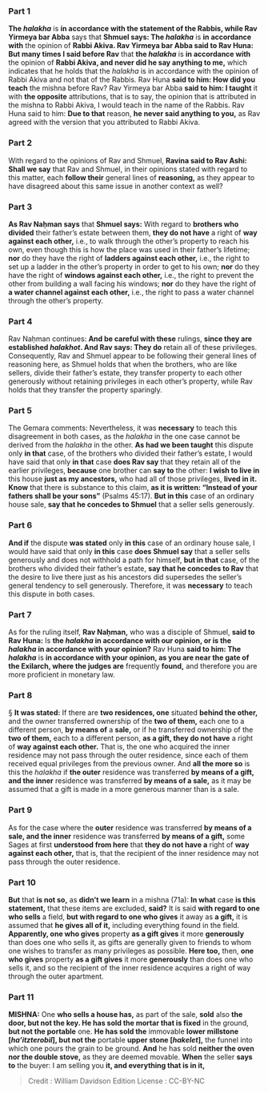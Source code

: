 
### Part 1
<b>The <i>halakha</i></b> is <b>in accordance with the statement of the Rabbis, while Rav Yirmeya bar Abba</b> says that <b>Shmuel says: The <i>halakha</i></b> is <b>in accordance with</b> the opinion of <b>Rabbi Akiva. Rav Yirmeya bar Abba said to Rav Huna: But many times I said before Rav</b> that <b>the <i>halakha</i></b> is <b>in accordance with</b> the opinion of <b>Rabbi Akiva, and never did he say anything to me,</b> which indicates that he holds that the <i>halakha</i> is in accordance with the opinion of Rabbi Akiva and not that of the Rabbis. Rav Huna <b>said to him: How did you teach</b> the mishna before Rav? Rav Yirmeya bar Abba <b>said to him: I taught</b> it with <b>the opposite</b> attributions, that is to say, the opinion that is attributed in the mishna to Rabbi Akiva, I would teach in the name of the Rabbis. Rav Huna said to him: <b>Due to that</b> reason, <b>he never said anything to you,</b> as Rav agreed with the version that you attributed to Rabbi Akiva.

### Part 2
With regard to the opinions of Rav and Shmuel, <b>Ravina said to Rav Ashi: Shall we say</b> that Rav and Shmuel, in their opinions stated with regard to this matter, each <b>follow their</b> general lines of <b>reasoning,</b> as they appear to have disagreed about this same issue in another context as well?

### Part 3
<b>As Rav Naḥman says</b> that <b>Shmuel says:</b> With regard to <b>brothers who divided</b> their father’s estate between them, <b>they do not have</b> a right of <b>way against each other,</b> i.e., to walk through the other’s property to reach his own, even though this is how the place was used in their father’s lifetime; <b>nor</b> do they have the right of <b>ladders against each other,</b> i.e., the right to set up a ladder in the other’s property in order to get to his own; <b>nor</b> do they have the right of <b>windows against each other,</b> i.e., the right to prevent the other from building a wall facing his windows; <b>nor</b> do they have the right of <b>a water channel against each other,</b> i.e., the right to pass a water channel through the other’s property.

### Part 4
Rav Naḥman continues: <b>And be careful with these</b> rulings, <b>since they are established <i>halakhot</i>. And Rav says: They do</b> retain all of these privileges. Consequently, Rav and Shmuel appear to be following their general lines of reasoning here, as Shmuel holds that when the brothers, who are like sellers, divide their father’s estate, they transfer property to each other generously without retaining privileges in each other’s property, while Rav holds that they transfer the property sparingly.

### Part 5
The Gemara comments: Nevertheless, it was <b>necessary</b> to teach this disagreement in both cases, as the <i>halakha</i> in the one case cannot be derived from the <i>halakha</i> in the other. <b>As had we been taught</b> this dispute only <b>in that</b> case, of the brothers who divided their father’s estate, I would have said that only <b>in that</b> case <b>does Rav say</b> that they retain all of the earlier privileges, <b>because</b> one brother can <b>say to</b> the other: <b>I wish to live in</b> this house <b>just as my ancestors,</b> who had all of those privileges, <b>lived in it. Know</b> that there is substance to this claim, <b>as it is written: “Instead of your fathers shall be your sons”</b> (Psalms 45:17). <b>But in this</b> case of an ordinary house sale, <b>say that he concedes to Shmuel</b> that a seller sells generously.

### Part 6
<b>And if</b> the dispute <b>was stated</b> only <b>in this</b> case of an ordinary house sale, I would have said that only <b>in this</b> case <b>does Shmuel say</b> that a seller sells generously and does not withhold a path for himself, <b>but in that</b> case, of the brothers who divided their father’s estate, <b>say that he concedes to Rav</b> that the desire to live there just as his ancestors did supersedes the seller’s general tendency to sell generously. Therefore, it was <b>necessary</b> to teach this dispute in both cases.

### Part 7
As for the ruling itself, <b>Rav Naḥman,</b> who was a disciple of Shmuel, <b>said to Rav Huna:</b> Is <b>the <i>halakha</i> in accordance with our opinion, or is the <i>halakha</i> in accordance with your opinion?</b> Rav Huna <b>said to him: The <i>halakha</i></b> is <b>in accordance with your opinion, as you are near the gate of the Exilarch, where the judges are</b> frequently <b>found,</b> and therefore you are more proficient in monetary law.

### Part 8
§ <b>It was stated:</b> If there are <b>two residences, one</b> situated <b>behind the other,</b> and the owner transferred ownership of the <b>two of them,</b> each one to a different person, <b>by means of</b> a <b>sale,</b> or if he transferred ownership of the <b>two of them,</b> each to a different person, <b>as a gift, they do not have</b> a right of <b>way against each other.</b> That is, the one who acquired the inner residence may not pass through the outer residence, since each of them received equal privileges from the previous owner. And <b>all the more so</b> is this the <i>halakha</i> if <b>the outer</b> residence was transferred <b>by means of a gift, and the inner</b> residence was transferred <b>by means of a sale,</b> as it may be assumed that a gift is made in a more generous manner than is a sale.

### Part 9
As for the case where the <b>outer</b> residence was transferred <b>by means of a sale, and the inner</b> residence was transferred <b>by means of a gift,</b> some Sages at first <b>understood from here</b> that <b>they do not have a</b> right of <b>way against each other,</b> that is, that the recipient of the inner residence may not pass through the outer residence.

### Part 10
<b>But</b> that <b>is not so,</b> as <b>didn’t we learn</b> in a mishna (71a): <b>In what</b> case <b>is this statement,</b> that these items are excluded, <b>said?</b> It is said <b>with regard to one who sells</b> a field, <b>but with regard to one who gives</b> it away as <b>a gift,</b> it is assumed that <b>he gives all of it,</b> including everything found in the field. <b>Apparently, one who gives</b> property <b>as a gift gives</b> it more <b>generously</b> than does one who sells it, as gifts are generally given to friends to whom one wishes to transfer as many privileges as possible. <b>Here too,</b> then, <b>one who gives</b> property <b>as a gift gives</b> it more <b>generously</b> than does one who sells it, and so the recipient of the inner residence acquires a right of way through the outer apartment.

### Part 11
<strong>MISHNA:</strong> One <b>who sells a house has,</b> as part of the sale, <b>sold</b> also <b>the door, but not the key. He has sold the mortar that is fixed</b> in the ground, <b>but not the portable</b> one. <b>He has sold the</b> immovable <b>lower millstone [<i>ha’itzterobil</i>], but not the</b> portable <b>upper stone [<i>hakelet</i>],</b> the funnel into which one pours the grain to be ground. <b>And</b> he has sold <b>neither the oven nor the double stove,</b> as they are deemed movable. <b>When</b> the seller <b>says to</b> the buyer: I am selling you <b>it, and everything that is in it,</b>

>Credit : William Davidson Edition
>License : CC-BY-NC